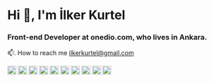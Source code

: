 <h1>Hi 👋, I'm İlker Kurtel</h1>
<h3>Front-end Developer at onedio.com, who lives in Ankara.</h3>

📫. How to reach me [ilkerkurtel@gmail.com](<mailto:ilkerkurtel@gmail.com>) 

<p>
<a href="https://codepen.io/ilkerkurtel" target="blank"><img align="center" src="https://cdn.jsdelivr.net/npm/simple-icons@3.0.1/icons/codepen.svg" alt="ilkerkurtel" height="20" width="20" /></a>
<a href="https://dev.to/ilkerkurtel" target="blank"><img align="center" src="https://cdn.jsdelivr.net/npm/simple-icons@3.0.1/icons/dev-dot-to.svg" alt="ilkerkurtel" height="20" width="20" /></a>
<a href="https://twitter.com/ilkerkurtel" target="blank"><img align="center" src="https://cdn.jsdelivr.net/npm/simple-icons@3.0.1/icons/twitter.svg" alt="ilkerkurtel" height="20" width="20" /></a>
<a href="https://linkedin.com/in/ilkerkurtel" target="blank"><img align="center" src="https://cdn.jsdelivr.net/npm/simple-icons@3.0.1/icons/linkedin.svg" alt="ilkerkurtel" height="20" width="20" /></a>
<a href="https://codesandbox.com/ilkerkurtel" target="blank"><img align="center" src="https://cdn.jsdelivr.net/npm/simple-icons@3.0.1/icons/codesandbox.svg" alt="ilkerkurtel" height="20" width="20" /></a>
<a href="https://fb.com/ilkerkurtel" target="blank"><img align="center" src="https://cdn.jsdelivr.net/npm/simple-icons@3.0.1/icons/facebook.svg" alt="ilkerkurtel" height="20" width="20" /></a>
<a href="https://instagram.com/ilkerkurtel" target="blank"><img align="center" src="https://cdn.jsdelivr.net/npm/simple-icons@3.0.1/icons/instagram.svg" alt="ilkerkurtel" height="20" width="20" /></a>
<a href="https://dribbble.com/ilkerkurtel" target="blank"><img align="center" src="https://cdn.jsdelivr.net/npm/simple-icons@3.0.1/icons/dribbble.svg" alt="ilkerkurtel" height="20" width="20" /></a>
<a href="https://www.behance.net/ilkerkurtel" target="blank"><img align="center" src="https://cdn.jsdelivr.net/npm/simple-icons@3.0.1/icons/behance.svg" alt="ilkerkurtel" height="20" width="20" /></a>
<a href="https://medium.com/@ilkerkurtel" target="blank"><img align="center" src="https://cdn.jsdelivr.net/npm/simple-icons@3.0.1/icons/medium.svg" alt="@ilkerkurtel" height="20" width="20" /></a>
</p>
